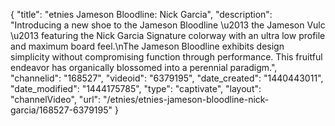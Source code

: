 {
    "title": "etnies Jameson Bloodline: Nick Garcia",
    "description": "Introducing a new shoe to the Jameson Bloodline \u2013 the Jameson Vulc \u2013 featuring the Nick Garcia Signature colorway with an ultra low profile and maximum board feel.\nThe Jameson Bloodline exhibits design simplicity without compromising function through performance. This fruitful endeavor has organically blossomed into a perennial paradigm.",
    "channelid": "168527",
    "videoid": "6379195",
    "date_created": "1440443011",
    "date_modified": "1444175785",
    "type": "captivate",
    "layout": "channelVideo",
    "url": "\/etnies\/etnies-jameson-bloodline-nick-garcia\/168527-6379195"
}